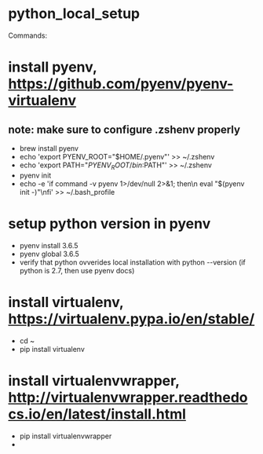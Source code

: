 # python_local_setup



Commands:
# install pyenv, https://github.com/pyenv/pyenv-virtualenv
## note: make sure to configure .zshenv properly
- brew install pyenv
- echo 'export PYENV_ROOT="$HOME/.pyenv"' >> ~/.zshenv
- echo 'export PATH="$PYENV_ROOT/bin:$PATH"' >> ~/.zshenv
- pyenv init
- echo -e 'if command -v pyenv 1>/dev/null 2>&1; then\n  eval "$(pyenv init -)"\nfi' >> ~/.bash_profile

# setup python version in pyenv
- pyenv install 3.6.5
- pyenv global 3.6.5
- verify that python ovverides local installation with python --version (if python is 2.7, then use pyenv docs) 

# install virtualenv, https://virtualenv.pypa.io/en/stable/
- cd ~
- pip install virtualenv

# install virtualenvwrapper, http://virtualenvwrapper.readthedocs.io/en/latest/install.html
- pip install virtualenvwrapper
- 
